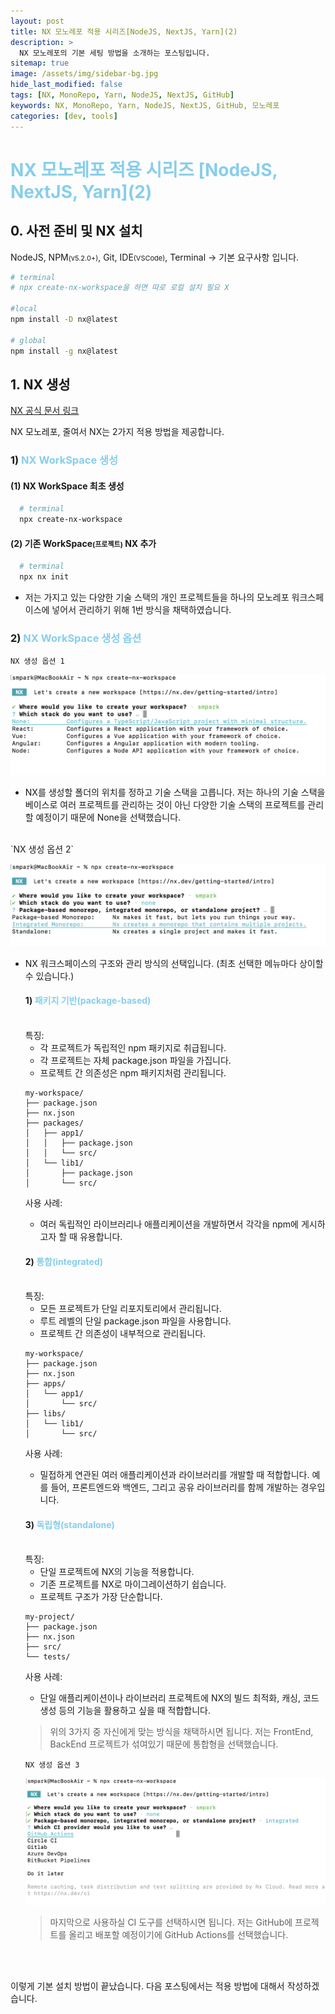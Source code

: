 ```yaml
---
layout: post
title: NX 모노레포 적용 시리즈[NodeJS, NextJS, Yarn](2)
description: >
  NX 모노레포의 기본 세팅 방법을 소개하는 포스팅입니다.
sitemap: true
image: /assets/img/sidebar-bg.jpg
hide_last_modified: false
tags: [NX, MonoRepo, Yarn, NodeJS, NextJS, GitHub]
keywords: NX, MonoRepo, Yarn, NodeJS, NextJS, GitHub, 모노레포
categories: [dev, tools]
---
```


# <span style="color: skyblue;">NX 모노레포 적용 시리즈 \[NodeJS, NextJS, Yarn\](2)</span>

## 0. 사전 준비 및 NX 설치

NodeJS, NPM<span style="font-size:11px">(v5.2.0+)</span>, Git, IDE<span style="font-size:11px">(VSCode)</span>, Terminal
-> 기본 요구사항 입니다.

```bash
# terminal
# npx create-nx-workspace을 하면 따로 로컬 설치 필요 X

#local
npm install -D nx@latest

# global
npm install -g nx@latest
```

## 1. NX 생성

[NX 공식 문서 링크](https://nx.dev/getting-started/intro?utm_medium=website&utm_campaign=homepage_links&utm_content=cta_hero_get_started#try-nx-yourself)

NX 모노레포, 줄여서 NX는 2가지 적용 방법을 제공합니다.

### 1) <span style="color: skyblue;">NX WorkSpace 생성</span>

#### (1) NX WorkSpace 최초 생성

  ```bash
    # terminal
    npx create-nx-workspace
  ```

#### (2) 기존 WorkSpace<span style="font-size:11px">(프로젝트)</span> NX 추가

  ```bash
    # terminal
    npx nx init
  ```

- 저는 가지고 있는 다양한 기술 스택의 개인 프로젝트들을 하나의 모노레포 워크스페이스에 넣어서 관리하기 위해 1번 방식을 채택하였습니다.

### 2) <span style="color: skyblue;">NX WorkSpace 생성 옵션</span>

`NX 생성 옵션 1`

![NX 생성 과정 1](/assets/img/blog/nx-install1.png)

- NX를 생성할 폴더의 위치를 정하고 기술 스택을 고릅니다.
  저는 하나의 기술 스택을 베이스로 여러 프로젝트를 관리하는 것이 아닌
  다양한 기술 스택의 프로젝트를 관리할 예정이기 때문에 None을 선택했습니다.

 <br/>
`NX 생성 옵션 2`

![NX 생성 과정 2](/assets/img/blog/nx-install2.png)

- NX 워크스페이스의 구조와 관리 방식의 선택입니다. (최초 선택한 메뉴마다 상이할 수 있습니다.)

  #### 1) <span style="color: skyblue;">패키지 기반(package-based)</span>
  <br/>
  특징:

  - 각 프로젝트가 독립적인 npm 패키지로 취급됩니다.
  - 각 프로젝트는 자체 package.json 파일을 가집니다.
  - 프로젝트 간 의존성은 npm 패키지처럼 관리됩니다.

  ```tree
  my-workspace/
  ├── package.json
  ├── nx.json
  ├── packages/
  │   ├── app1/
  │   │   ├── package.json
  │   │   └── src/
  │   └── lib1/
  │       ├── package.json
  │       └── src/
  ```

  사용 사례:

  - 여러 독립적인 라이브러리나 애플리케이션을 개발하면서 각각을 npm에 게시하고자 할 때 유용합니다.

  #### 2) <span style="color: skyblue;">통합(integrated)</span>
  <br/>
  특징:

  - 모든 프로젝트가 단일 리포지토리에서 관리됩니다.
  - 루트 레벨의 단일 package.json 파일을 사용합니다.
  - 프로젝트 간 의존성이 내부적으로 관리됩니다.

  ```tree
  my-workspace/
  ├── package.json
  ├── nx.json
  ├── apps/
  │   └── app1/
  │       └── src/
  ├── libs/
  │   └── lib1/
  │       └── src/
  ```

  사용 사례:

  - 밀접하게 연관된 여러 애플리케이션과 라이브러리를 개발할 때 적합합니다. 예를 들어, 프론트엔드와 백엔드, 그리고 공유 라이브러리를 함께 개발하는 경우입니다.

  #### 3) <span style="color: skyblue;">독립형(standalone)</span>
  <br/>
  특징:

  - 단일 프로젝트에 NX의 기능을 적용합니다.
  - 기존 프로젝트를 NX로 마이그레이션하기 쉽습니다.
  - 프로젝트 구조가 가장 단순합니다.

  ```tree
  my-project/
  ├── package.json
  ├── nx.json
  ├── src/
  └── tests/
  ```

  사용 사례:

  - 단일 애플리케이션이나 라이브러리 프로젝트에 NX의 빌드 최적화, 캐싱, 코드 생성 등의 기능을 활용하고 싶을 때 적합합니다.

  > 위의 3가지 중 자신에게 맞는 방식을 채택하시면 됩니다. 저는 FrontEnd, BackEnd 프로젝트가 섞여있기 때문에 통합형을 선택했습니다.

  `NX 생성 옵션 3`

  ![NX 설치 과정 3](/assets/img/blog/nx-install3.png)

  > 마지막으로 사용하실 CI 도구를 선택하시면 됩니다. 저는 GitHub에 프로젝트를 올리고 배포할 예정이기에 GitHub Actions를 선택했습니다.

<br/>
<br/>

이렇게 기본 설치 방법이 끝났습니다. 다음 포스팅에서는 적용 방법에 대해서 작성하겠습니다.
